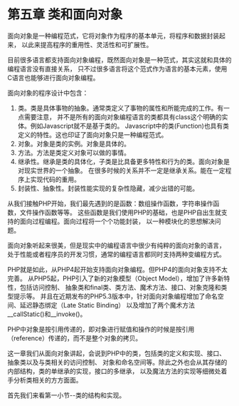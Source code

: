 # 第五章 类和面向对象

面向对象是一种编程范式，它将对象作为程序的基本单元，将程序和数据封装起来，
以此来提高程序的重用性、灵活性和可扩展性。

目前很多语言都支持面向对象编程，既然面向对象是一种范式，其实这就和具体的编程语言没有直接关系，
只不过很多语言将这个范式作为语言的基本元素，使用C语言也能够进行面向对象编程。

面向对象的程序设计中包含：

1. 类。类是具体事物的抽象。通常类定义了事物的属性和所能完成的工作。有一点需要注意，
   并不是所有的面向对象编程语言的类都具有class这个明确的实体。例如Javascript就不是基于类的。
   Javascript中的类(Function)也具有类定义的特性。这也印证了面向对象只是一种编程范式。
1. 对象。对象是类的实例。对象是具体的。
1. 方法。方法是类定义对象可以做的事情。
1. 继承性。继承是类的具体化，子类是比具备更多特性和行为的类。面向对象是对现实世界的一个抽象。
   在很多时候的关系并不一定是继承关系。能在一定程序上实现代码的重用。
1. 封装性、抽象性。封装性能实现的复杂性隐藏，减少出错的可能。

从我们接触PHP开始，我们最先遇到的是函数：数组操作函数，字符串操作函数，文件操作函数等等。
这些函数是我们使用PHP的基础，也是PHP自出生就支持的面向过程编程。面向过程将一个个功能封装，
以一种模块化的思想解决问题。

面向对象听起来很美，但是现实中的编程语言中很少有纯粹的面向对象的语言，
处于性能或者程序员的开发习惯，通常的编程语言都同时支持两种变编程方式。

PHP就是如此，从PHP4起开始支持面向对象编程。但PHP4的面向对象支持不太完善。
从PHP5起，PHP引入了新的对象模型（Object Model），增加了许多新特性，包括访问控制、
抽象类和final类、类方法、魔术方法、接口、对象克隆和类型提示等。
并且在近期发布的PHP5.3版本中，针对面向对象编程增加了命名空间、延迟静态绑定（Late Static Binding）
以及增加了两个魔术方法__callStatic()和__invoke()。

PHP中对象是按引用传递的，即对象进行赋值和操作的时候是按引用（reference）传递的，而不是整个对象的拷贝。

这一章我们从面向对象讲起，会说到PHP中的类，包括类的定义和实现、接口、抽象类以及与类相关的访问控制、
对象和命名空间等。除此之外也会从其存储的内部结构，类的单继承的实现，接口的多继承，
以及魔法方法的实现等细微处着手分析类相关的方方面面。


首先我们来看第一小节--类的结构和实现。
